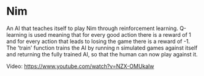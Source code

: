 # Nim

An AI that teaches itself to play Nim through reinforcement learning. Q-learning
is used meaning that for every good action there is a reward of 1 and for every 
action that leads to losing the game there is a reward of -1. The 'train' function
trains the AI by running n simulated games against itself and returning the fully
trained AI, so that the human can now play against it. 

Video: https://www.youtube.com/watch?v=NZX-OMUkalw
